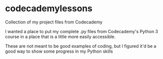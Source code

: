 # codecademylessons
Collection of my project files from Codecademy

I wanted a place to put my complete .py files from Codecademy's Python 3 course in a place that is a little more easily accessible.

These are not meant to be good examples of coding, but I figured it'd be a good way to show some progress in my Python skills
